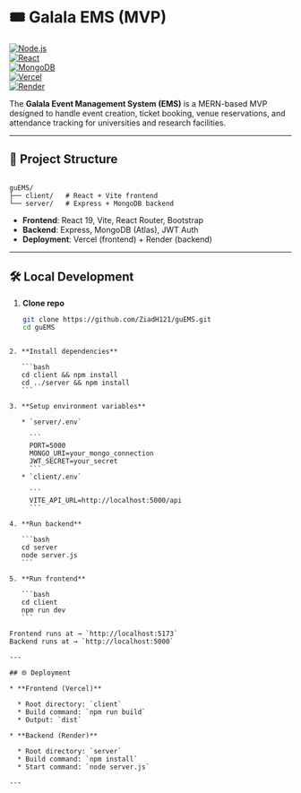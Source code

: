 # 🎟️ Galala EMS (MVP)

[![Node.js](https://img.shields.io/badge/Node.js-20.x-green?logo=node.js)](https://nodejs.org/)  
[![React](https://img.shields.io/badge/React-19-blue?logo=react)](https://react.dev/)  
[![MongoDB](https://img.shields.io/badge/MongoDB-Atlas-success?logo=mongodb)](https://www.mongodb.com/atlas)  
[![Vercel](https://img.shields.io/badge/Frontend-Vercel-black?logo=vercel)](https://vercel.com/)  
[![Render](https://img.shields.io/badge/Backend-Render-blueviolet?logo=render)](https://render.com/)  

The **Galala Event Management System (EMS)** is a MERN-based MVP designed to handle event creation, ticket booking, venue reservations, and attendance tracking for universities and research facilities.

---

## 📂 Project Structure
```

guEMS/
├── client/   # React + Vite frontend
└── server/   # Express + MongoDB backend

````

- **Frontend**: React 19, Vite, React Router, Bootstrap  
- **Backend**: Express, MongoDB (Atlas), JWT Auth  
- **Deployment**: Vercel (frontend) + Render (backend)  

---

## 🛠️ Local Development

1. **Clone repo**
   ```bash
   git clone https://github.com/ZiadH121/guEMS.git
   cd guEMS
````

2. **Install dependencies**

   ```bash
   cd client && npm install
   cd ../server && npm install
   ```

3. **Setup environment variables**

   * `server/.env`

     ```
     PORT=5000
     MONGO_URI=your_mongo_connection
     JWT_SECRET=your_secret
     ```
   * `client/.env`

     ```
     VITE_API_URL=http://localhost:5000/api
     ```

4. **Run backend**

   ```bash
   cd server
   node server.js
   ```

5. **Run frontend**

   ```bash
   cd client
   npm run dev
   ```

Frontend runs at → `http://localhost:5173`
Backend runs at → `http://localhost:5000`

---

## 🌐 Deployment

* **Frontend (Vercel)**

  * Root directory: `client`
  * Build command: `npm run build`
  * Output: `dist`

* **Backend (Render)**

  * Root directory: `server`
  * Build command: `npm install`
  * Start command: `node server.js`

---
